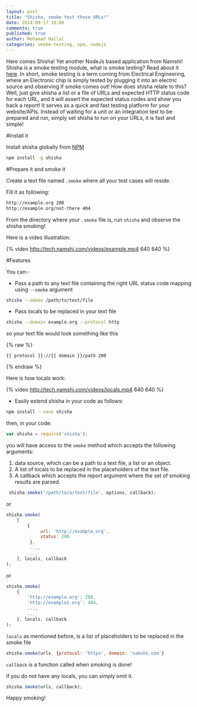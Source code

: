 ```yaml
---
layout: post
title: "Shisha, smoke test those URLs!"
date: 2014-09-17 10:00
comments: true
published: true
author: Mohamad Hallal
categories: smoke-testing, npm, nodejs
---
```


Here comes Shisha! Yet another NodeJs based application from Namshi! Shisha is a smoke testing module,
what is smoke testing? Read about it [here](http://en.wikipedia.org/wiki/Smoke_testing_\(software\)).
In short, smoke testing is a term coming from Electrical Engineering, where an Electronic chip is simply tested by
plugging it into an electric source and observing if smoke comes out! How does shisha relate to this? Well,
just give shisha a list or a file of URLs and expected HTTP status code for each URL, and it will assert the expected
status codes and show you back a report! It serves as a quick and fast testing platform for your website/APIs.
Instead of waiting for a unit or an integration test to be prepared and run, simply set shisha to run on your URLs,
it is fast and simple!

<!-- more -->

#Install it

Install shisha globally from [NPM](https://www.npmjs.org/package/shisha)

```sh
npm install -g shisha
```

#Prepare it and smoke it

Create a text file named `.smoke` where all your test cases will reside.

Fill it as following:

```sh
http://example.org 200
http://example.org/not-there 404
```

From the directory where your `.smoke` file is, run `shisha` and observe the shisha smoking!

Here is a video illustration:

{% video http://tech.namshi.com/videos/example.mp4 640 640 %}

#Features

You can:-

* Pass a path to any text file containing the right URL status code mapping using `--smoke` argument

```sh
shisha --smoke /path/to/text/file
```

* Pass locals to be replaced in your text file

```sh
shisha --domain example.org --protocol http
```

so your text file would look something like this

{% raw %}
```
{{ protocol }}://{{ domain }}/path 200
```
{% endraw %}

Here is how locals work:

{% video http://tech.namshi.com/videos/locals.mp4 640 640 %}

* Easily extend shisha in your code as follows:

```sh
npm install --save shisha
```

then, in your code:

```js
var shisha = require('shisha');
```

you will have access to the `smoke` method which accepts the following arguments:

1. data source, which can be a path to a text file, a list or an object.
2. A list of locals to be replaced in the placeholders of the text file.
3. A callback which accepts the report argument where the set of smoking results are parsed.

```js
 shisha.smoke('/path/to/a/text/file', options, callback);
```

or

```js
shisha.smoke(
    [
        {
             url: 'http://example.org',
             status: 200
         },
         ...,
         ...
    ], locals, callback
);
```

or

```js
shisha.smoke(
    {
        'http://example.org': 200,
        'http://example2.org': 404,
        ...,
        ...
    }, locals, callback
);
```

`locals` as mentioned before, is a list of placeholders to be replaced in the smoke file

```js
shisha.smoke(urls, {protocol: 'https', domain: 'namshi.com'}
```

`callback` is a function called when smoking is done!

if you do not have any locals, you can simply omit it.

```js
shisha.smoke(urls, callback);
```

Happy smoking!